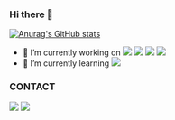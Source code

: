 ### Hi there 👋

[![Anurag's GitHub stats](https://github-readme-stats.vercel.app/api?username=ilmerry&theme=radical&show_icons=true)](https://github.com/anuraghazra/github-readme-stats)

- 🔭 I’m currently working on <img src="https://img.shields.io/badge/HTML5-E34F26?style=flat-square&logo=HTML5&logoColor=white"/> <img src="https://img.shields.io/badge/CSS3-1572B6?style=flat-square&logo=CSS3&logoColor=white"/> <img src="https://img.shields.io/badge/Javascript-F7DF1E?style=flat-square&logo=Javascript&logoColor=white"/> <img src="https://img.shields.io/badge/React-61DAFB?style=flat-square&logo=React&logoColor=white"/> 
- 🌱 I’m currently learning <img src="https://img.shields.io/badge/Typescript-3178C6?style=flat-square&logo=Typescript&logoColor=white"/>



### CONTACT

<a href="mailto:milkiss0414@gmail.com" target="_blank"><img src="https://img.shields.io/badge/Gmail-EA4335?style=flat-square&logo=Gmail&logoColor=white"/></a>
<a href="https://velog.io/@ilmerry" target="_blank"><img src="https://img.shields.io/badge/Velog-20c997?style=flat-square&logo=Vimeo&logoColor=white"/></a>
